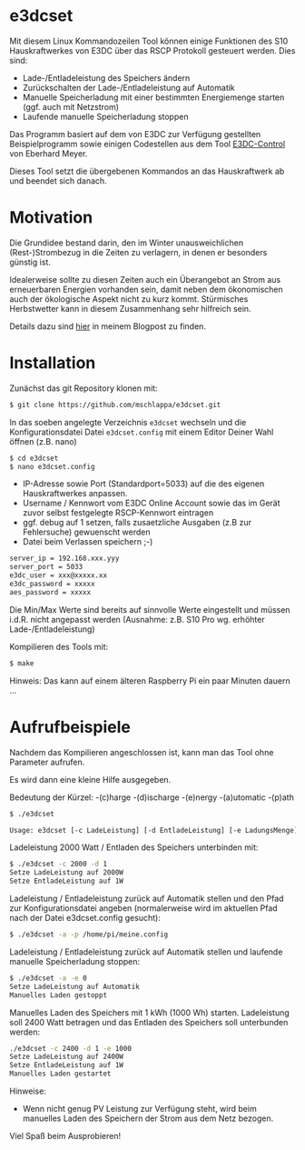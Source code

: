 # e3dcset


Mit diesem Linux Kommandozeilen Tool können einige Funktionen des S10 Hauskraftwerkes von E3DC über das RSCP Protokoll gesteuert werden. Dies sind:

- Lade-/Entladeleistung des Speichers ändern
- Zurückschalten der Lade-/Entladeleistung auf Automatik
- Manuelle Speicherladung mit einer bestimmten Energiemenge starten (ggf. auch mit Netzstrom)
- Laufende manuelle Speicherladung stoppen

Das Programm basiert auf dem von E3DC zur Verfügung gestellten Beispielprogramm sowie 
einigen Codestellen aus dem Tool [E3DC-Control] von Eberhard Meyer.

Dieses Tool setzt die übergebenen Kommandos an das Hauskraftwerk ab und beendet sich danach.  

# Motivation

Die Grundidee bestand darin, den im Winter unausweichlichen (Rest-)Strombezug in die Zeiten zu verlagern, in denen er besonders günstig ist. 

Idealerweise sollte zu diesen Zeiten auch ein Überangebot an Strom aus erneuerbaren Energien vorhanden sein, damit neben dem ökonomischen auch der ökologische Aspekt nicht zu kurz kommt. Stürmisches Herbstwetter kann in diesem Zusammenhang sehr hilfreich sein.

 Details dazu sind [hier] in meinem Blogpost zu finden.

# Installation

Zunächst das git Repository klonen mit:

```sh
$ git clone https://github.com/mschlappa/e3dcset.git
```
In das soeben angelegte Verzeichnis ``e3dcset`` wechseln und die Konfigurationsdatei Datei ``e3dcset.config`` mit einem Editor Deiner Wahl öffnen (z.B. nano)

```sh
$ cd e3dcset
$ nano e3dcset.config
```

- IP-Adresse sowie Port (Standardport=5033) auf die des eigenen Hauskraftwerkes anpassen.
- Username / Kennwort vom E3DC Online Account sowie das im Gerät zuvor selbst festgelegte RSCP-Kennwort eintragen 
- ggf. debug auf 1 setzen, falls zusaetzliche Ausgaben (z.B zur Fehlersuche) gewuenscht werden
- Datei beim Verlassen speichern ;-)

```sh
server_ip = 192.168.xxx.yyy
server_port = 5033
e3dc_user = xxx@xxxxx.xx
e3dc_password = xxxxx
aes_password = xxxxx
```
Die Min/Max Werte sind bereits auf sinnvolle Werte eingestellt und müssen i.d.R. nicht angepasst werden (Ausnahme: z.B. S10 Pro wg. erhöhter Lade-/Entladeleistung)


Kompilieren des Tools mit:

```sh
$ make
```
Hinweis: Das kann auf einem älteren Raspberry Pi ein paar Minuten dauern ...

# Aufrufbeispiele

Nachdem das Kompilieren angeschlossen ist, kann man das Tool ohne Parameter aufrufen.

Es wird dann eine kleine Hilfe ausgegeben.

Bedeutung der Kürzel:
-(c)harge
-(d)ischarge
-(e)nergy
-(a)utomatic
-(p)ath

```sh
$ ./e3dcset

Usage: e3dcset [-c LadeLeistung] [-d EntladeLeistung] [-e LadungsMenge] [-a] [-p Pfad zur Konfigurationsdatei]
```

Ladeleistung 2000 Watt / Entladen des Speichers unterbinden mit:

```sh
$ ./e3dcset -c 2000 -d 1
Setze LadeLeistung auf 2000W 
Setze EntladeLeistung auf 1W
```

Ladeleistung / Entladeleistung zurück auf Automatik stellen und den Pfad zur Konfigurationsdatei angeben (normalerweise wird im aktuellen Pfad nach der Datei e3dcset.config gesucht):

```sh
$ ./e3dcset -a -p /home/pi/meine.config
```
Ladeleistung / Entladeleistung zurück auf Automatik stellen und laufende manuelle Speicherladung stoppen:

```sh
$ ./e3dcset -a -e 0
Setze LadeLeistung auf Automatik
Manuelles Laden gestoppt
```

Manuelles Laden des Speichers mit 1 kWh (1000 Wh) starten. 
Ladeleistung soll 2400 Watt betragen und das Entladen des Speichers soll unterbunden werden:

```sh
./e3dcset -c 2400 -d 1 -e 1000
Setze LadeLeistung auf 2400W 
Setze EntladeLeistung auf 1W
Manuelles Laden gestartet
```

Hinweise: 

- Wenn nicht genug PV Leistung zur Verfügung steht, wird beim manuelles Laden des Speichern der Strom aus dem Netz bezogen.


Viel Spaß beim Ausprobieren!


[hier]: https://elektromobilitaet-duelmen.de/2019/11/22/winter-is-coming/   
[E3DC-Control]: https://github.com/Eba-M/E3DC-Control/  
 
